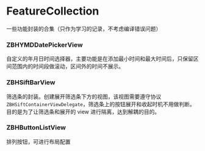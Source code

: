 # FeatureCollection

一些功能封装的合集（只作为学习的记录，不考虑编译错误问题）

### ZBHYMDDatePickerView

自定义的年月日时间选择器，主要功能是在添加最小时间和最大时间后，只保留区间范围内的时间段做滚动，区间外的时间不展示。
### ZBHSiftBarView

筛选条的封装。创建展开筛选条下方的视图，该视图需要遵守协议 `ZBHSiftContainerViewDelegate`，筛选条上的按钮展开和收起时机不用做判断。目的是为了让筛选条和展开的 view 进行隔离，达到解耦的目的。

### ZBHButtonListView

排列按钮，可进行布局配置
